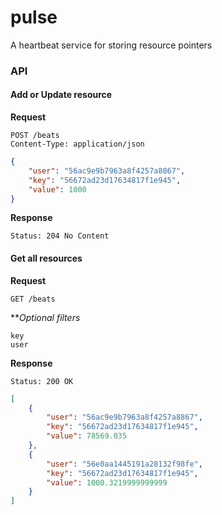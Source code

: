 # pulse
A heartbeat service for storing resource pointers

### API

#### Add or Update resource
**Request**
```httph
POST /beats
Content-Type: application/json
```
```json
{
    "user": "56ac9e9b7963a8f4257a8867",
    "key": "56672ad23d17634817f1e945",
    "value": 1000
}
```
**Response**
```httph
Status: 204 No Content
```

#### Get all resources

**Request**
```httph
GET /beats
```
***Optional filters*
```httph
key
user
```
**Response**
```httph
Status: 200 OK
```
```json
[
    {
        "user": "56ac9e9b7963a8f4257a8867",
        "key": "56672ad23d17634817f1e945",
        "value": 78569.035
    },
    {
        "user": "56e0aa1445191a28132f98fe",
        "key": "56672ad23d17634817f1e945",
        "value": 1000.3219999999999
    }
]
```